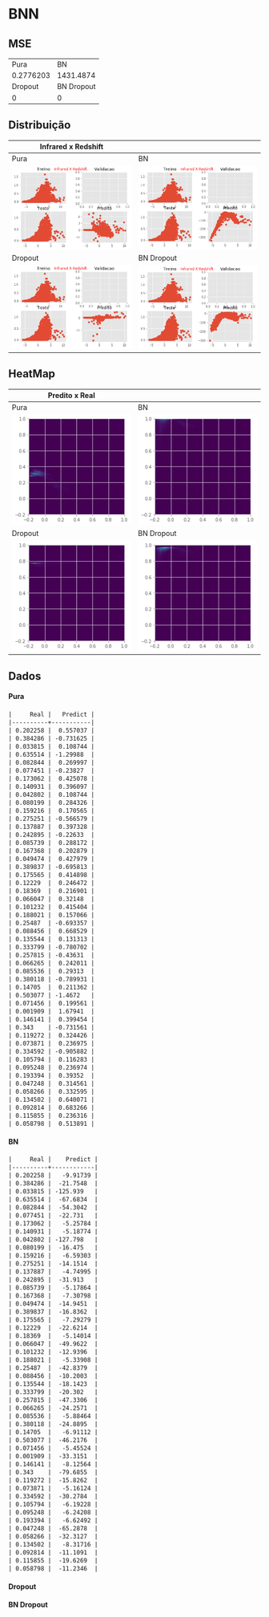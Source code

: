 
# BNN

## MSE 

|   |    |
|----|----|
| Pura| BN|
|     0.2776203     |     1431.4874 |
| Dropout | BN Dropout|
|         0  |      0 |


## Distribuição 

|  Infrared x Redshift  |    |
|----|----|
| Pura| BN|
|     ![](pure.png)     |     ![](bn.png) |
| Dropout | BN Dropout|
|         ![](dp.png)  |      ![](dpbn.png) |


## HeatMap 

|  Predito x Real  |    |
|----|----|
| Pura| BN|
|     ![](pure_hm.png)     |     ![](bn_hm.png) |
| Dropout | BN Dropout|
|         ![](dp_hm.png)  |      ![](dpbn_hm.png) |

## Dados 

#### Pura
````
|     Real |   Predict |
|----------+-----------|
| 0.202258 |  0.557037 |
| 0.384286 | -0.731625 |
| 0.033815 |  0.108744 |
| 0.635514 | -1.29988  |
| 0.082844 |  0.269997 |
| 0.077451 | -0.23827  |
| 0.173062 |  0.425078 |
| 0.140931 |  0.396097 |
| 0.042802 |  0.108744 |
| 0.080199 |  0.284326 |
| 0.159216 |  0.170565 |
| 0.275251 | -0.566579 |
| 0.137887 |  0.397328 |
| 0.242895 | -0.22633  |
| 0.085739 |  0.288172 |
| 0.167368 |  0.202879 |
| 0.049474 |  0.427979 |
| 0.389837 | -0.695813 |
| 0.175565 |  0.414898 |
| 0.12229  |  0.246472 |
| 0.18369  |  0.216901 |
| 0.066047 |  0.32148  |
| 0.101232 |  0.415404 |
| 0.188021 |  0.157066 |
| 0.25487  | -0.693357 |
| 0.088456 |  0.668529 |
| 0.135544 |  0.131313 |
| 0.333799 | -0.780702 |
| 0.257815 | -0.43631  |
| 0.066265 |  0.242011 |
| 0.085536 |  0.29313  |
| 0.380118 | -0.789931 |
| 0.14705  |  0.211362 |
| 0.503077 | -1.4672   |
| 0.071456 |  0.199561 |
| 0.001909 |  1.67941  |
| 0.146141 |  0.399454 |
| 0.343    | -0.731561 |
| 0.119272 |  0.324426 |
| 0.073871 |  0.236975 |
| 0.334592 | -0.905882 |
| 0.105794 |  0.116283 |
| 0.095248 |  0.236974 |
| 0.193394 |  0.39352  |
| 0.047248 |  0.314561 |
| 0.058266 |  0.332595 |
| 0.134502 |  0.640071 |
| 0.092814 |  0.683266 |
| 0.115855 |  0.236316 |
| 0.058798 |  0.513891 |
````
#### BN
````
|     Real |    Predict |
|----------+------------|
| 0.202258 |   -9.91739 |
| 0.384286 |  -21.7548  |
| 0.033815 | -125.939   |
| 0.635514 |  -67.6834  |
| 0.082844 |  -54.3042  |
| 0.077451 |  -22.731   |
| 0.173062 |   -5.25784 |
| 0.140931 |   -5.18774 |
| 0.042802 | -127.798   |
| 0.080199 |  -16.475   |
| 0.159216 |   -6.59303 |
| 0.275251 |  -14.1514  |
| 0.137887 |   -4.74995 |
| 0.242895 |  -31.913   |
| 0.085739 |   -5.17864 |
| 0.167368 |   -7.30798 |
| 0.049474 |  -14.9451  |
| 0.389837 |  -16.8362  |
| 0.175565 |   -7.29279 |
| 0.12229  |  -22.6214  |
| 0.18369  |   -5.14014 |
| 0.066047 |  -49.9622  |
| 0.101232 |  -12.9396  |
| 0.188021 |   -5.33908 |
| 0.25487  |  -42.8379  |
| 0.088456 |  -10.2003  |
| 0.135544 |  -18.1423  |
| 0.333799 |  -20.302   |
| 0.257815 |  -47.3306  |
| 0.066265 |  -24.2571  |
| 0.085536 |   -5.88464 |
| 0.380118 |  -24.8895  |
| 0.14705  |   -6.91112 |
| 0.503077 |  -46.2176  |
| 0.071456 |   -5.45524 |
| 0.001909 |  -33.3151  |
| 0.146141 |   -8.12564 |
| 0.343    |  -79.6855  |
| 0.119272 |  -15.8262  |
| 0.073871 |   -5.16124 |
| 0.334592 |  -30.2784  |
| 0.105794 |   -6.19228 |
| 0.095248 |   -6.24208 |
| 0.193394 |   -6.62492 |
| 0.047248 |  -65.2878  |
| 0.058266 |  -32.3127  |
| 0.134502 |   -8.31716 |
| 0.092814 |  -11.1091  |
| 0.115855 |  -19.6269  |
| 0.058798 |  -11.2346  |
````

#### Dropout

#### BN Dropout
